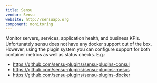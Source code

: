 ```yaml
---
title: Sensu
vendor: Sensu
website: http://sensuapp.org
component: monitoring
---
```

Monitor servers, services, application health, and business KPIs. Unfortunately sensu does not have any docker support out of the box. However, using the plugin system you can configure support for both container metrics as well as status checks. E.g.:
- https://github.com/sensu-plugins/sensu-plugins-consul
- https://github.com/sensu-plugins/sensu-plugins-mesos
- https://github.com/sensu-plugins/sensu-plugins-docker
